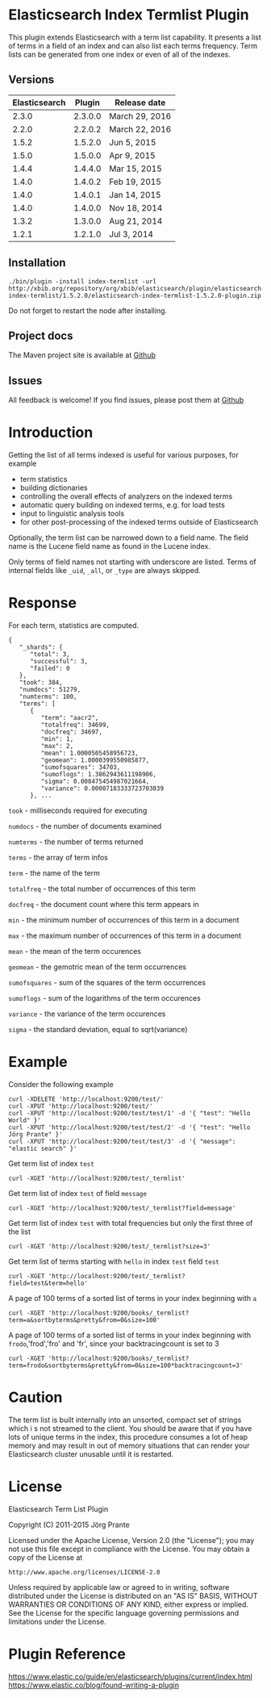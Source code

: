 # Elasticsearch Index Termlist Plugin

This plugin extends Elasticsearch with a term list capability. It presents a list of terms in a field of an index
and can also list each terms frequency. Term lists can be generated from one index or even of all of the
indexes.

## Versions

| Elasticsearch  | Plugin       | Release date |
| -------------- | ------------ | ------------ |
| 2.3.0          | 2.3.0.0      | March 29, 2016 |     
| 2.2.0          | 2.2.0.2      | March 22, 2016 |     
| 1.5.2          | 1.5.2.0      | Jun  5, 2015 |
| 1.5.0          | 1.5.0.0      | Apr  9, 2015 |
| 1.4.4          | 1.4.4.0      | Mar 15, 2015 |
| 1.4.0          | 1.4.0.2      | Feb 19, 2015 |
| 1.4.0          | 1.4.0.1      | Jan 14, 2015 |
| 1.4.0          | 1.4.0.0      | Nov 18, 2014 |
| 1.3.2          | 1.3.0.0      | Aug 21, 2014 |
| 1.2.1          | 1.2.1.0      | Jul  3, 2014 |

## Installation

    ./bin/plugin -install index-termlist -url http://xbib.org/repository/org/xbib/elasticsearch/plugin/elasticsearch-index-termlist/1.5.2.0/elasticsearch-index-termlist-1.5.2.0-plugin.zip

Do not forget to restart the node after installing.

## Project docs

The Maven project site is available at [Github](http://jprante.github.io/elasticsearch-index-termlist)

## Issues

All feedback is welcome! If you find issues, please post them at [Github](https://github.com/jprante/elasticsearch-index-termlist/issues)

# Introduction

Getting the list of all terms indexed is useful for various purposes, for example

- term statistics
- building dictionaries
- controlling the overall effects of analyzers on the indexed terms
- automatic query building on indexed terms, e.g. for load tests
- input to linguistic analysis tools
- for other post-processing of the indexed terms outside of Elasticsearch

Optionally, the term list can be narrowed down to a field name. The field name is the Lucene field
name as found in the Lucene index.

Only terms of field names not starting with underscore are listed. Terms of internal fields
like `_uid`, `_all`, or `_type` are always skipped.

# Response

For each term, statistics are computed.

    {
       "_shards": {
          "total": 3,
          "successful": 3,
          "failed": 0
       },
       "took": 384,
       "numdocs": 51279,
       "numterms": 100,
       "terms": [
		  {
			 "term": "aacr2",
			 "totalfreq": 34699,
			 "docfreq": 34697,
			 "min": 1,
			 "max": 2,
			 "mean": 1.0000505458956723,
			 "geomean": 1.0000399550985877,
			 "sumofsquares": 34703,
			 "sumoflogs": 1.3862943611198906,
			 "sigma": 0.008475454987021664,
			 "variance": 0.00007183333723703039
		  }, ...
           
           
`took` - milliseconds required for executing

`numdocs` - the number of documents examined
           
`numterms` - the number of terms returned
           
`terms` - the array of term infos
           
`term` - the name of the term
           
`totalfreq` - the total number of occurrences of this term
           
`docfreq` - the document count where this term appears in
            
`min` - the minimum number of occurrences of this term in a document
            
`max` - the maximum number of occurrences of this term in a document 

`mean` - the mean of the term occurences 

`geomean` - the gemotric mean of the term occurrences

`sumofsquares` - sum of the squares of the term occurrences

`sumoflogs` - sum of the logarithms of the term occurences

`variance` - the variance of the term occurences

`sigma` - the standard deviation, equal to sqrt(variance)

# Example

Consider the following example 

	curl -XDELETE 'http://localhost:9200/test/'
	curl -XPUT 'http://localhost:9200/test/'
	curl -XPUT 'http://localhost:9200/test/test/1' -d '{ "test": "Hello World" }'
	curl -XPUT 'http://localhost:9200/test/test/2' -d '{ "test": "Hello Jörg Prante" }'
	curl -XPUT 'http://localhost:9200/test/test/3' -d '{ "message": "elastic search" }'

Get term list of index ``test``

	curl -XGET 'http://localhost:9200/test/_termlist'

Get term list of index `test` of field `message`

	curl -XGET 'http://localhost:9200/test/_termlist?field=message'

Get term list of index `test` with total frequencies but only the first three of the list

	curl -XGET 'http://localhost:9200/test/_termlist?size=3'

Get term list of terms starting with `hello` in index `test` field `test`

	curl -XGET 'http://localhost:9200/test/_termlist?field=test&term=hello'

A page of 100 terms of a sorted list of terms in your index beginning with `a`

    curl -XGET 'http://localhost:9200/books/_termlist?term=a&sortbyterms&pretty&from=0&size=100' 
	
A page of 100 terms of a sorted list of terms in your index beginning with `frodo`,'frod','fro' and 'fr', since your backtracingcount is set to 3

    curl -XGET 'http://localhost:9200/books/_termlist?term=frodo&sortbyterms&pretty&from=0&size=100*backtracingcount=3' 

# Caution

The term list is built internally into an unsorted, compact set of strings which i
s not streamed to the client. You should be aware that if you have lots of unique terms
in the index, this procedure consumes a lot of heap memory and may result in
out of memory situations that can render your Elasticsearch cluster unusable
until it is restarted.

# License

Elasticsearch Term List Plugin

Copyright (C) 2011-2015 Jörg Prante

Licensed under the Apache License, Version 2.0 (the "License");
you may not use this file except in compliance with the License.
You may obtain a copy of the License at

    http://www.apache.org/licenses/LICENSE-2.0

Unless required by applicable law or agreed to in writing, software
distributed under the License is distributed on an "AS IS" BASIS,
WITHOUT WARRANTIES OR CONDITIONS OF ANY KIND, either express or implied.
See the License for the specific language governing permissions and
limitations under the License.

# Plugin Reference

https://www.elastic.co/guide/en/elasticsearch/plugins/current/index.html
https://www.elastic.co/blog/found-writing-a-plugin
